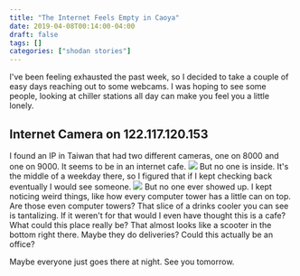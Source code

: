```yaml
---
title: "The Internet Feels Empty in Caoya"
date: 2019-04-08T00:14:00-04:00
draft: false
tags: []
categories: ["shodan stories"]
---
```


I've been feeling exhausted the past week, so I decided to take a couple of easy days reaching out to some webcams. I was hoping to see some people, looking at chiller stations all day can make you feel you a little lonely.

## Internet Camera on 122.117.120.153
I found an IP in Taiwan that had two different cameras, one on 8000 and one on 9000. It seems to be in an internet cafe.
![](/images/100Days/Day88/front.png)
But no one is inside. It's the middle of a weekday there, so I figured that if I kept checking back eventually I would see someone.
![](/images/100Days/Day88/back.png)
But no one ever showed up. I kept noticing weird things, like how every computer tower has a little can on top. Are those even computer towers? That slice of a drinks cooler you can see is tantalizing. If it weren't for that would I even have thought this is a cafe? What could this place really be? That almost looks like a scooter in the bottom right there. Maybe they do deliveries? Could this actually be an office?

Maybe everyone just goes there at night. See you tomorrow.
